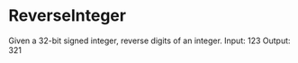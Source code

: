 # ReverseInteger
Given a 32-bit signed integer, reverse digits of an integer.
Input: 123
Output: 321
